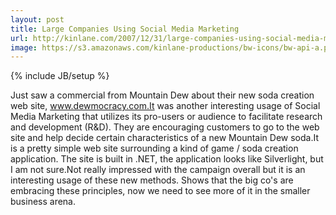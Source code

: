 ```yaml
---
layout: post
title: Large Companies Using Social Media Marketing
url: http://kinlane.com/2007/12/31/large-companies-using-social-media-marketing/
image: https://s3.amazonaws.com/kinlane-productions/bw-icons/bw-api-a.png
---
```

{% include JB/setup %}
Just saw a commercial from Mountain Dew about their new soda creation web site, www.dewmocracy.com.It was another interesting usage of Social Media Marketing that utilizes its pro-users or audience to facilitate research and development (R&amp;D).    They are encouraging customers to go to the web site and help decide certain characteristics of a new Mountain Dew soda.It is a pretty simple web site surrounding a kind of game / soda creation application.  The site is built in .NET, the application looks like Silverlight, but I am not sure.Not really impressed with the campaign overall but it is an interesting usage of these new methods.  Shows that the big co's are embracing these principles, now we need to see more of it in the smaller business arena.